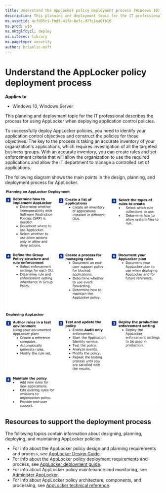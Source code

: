 ```yaml
---
title: Understand the AppLocker policy deployment process (Windows 10)
description: This planning and deployment topic for the IT professional describes the process for using AppLocker when deploying application control policies.
ms.assetid: 4cfd95c1-fbd3-41fa-8efc-d23c1ea6fb16
ms.prod: w10
ms.mktglfcycl: deploy
ms.sitesec: library
ms.pagetype: security
author: brianlic-msft
---
```


# Understand the AppLocker policy deployment process

**Applies to**
 -   Windows 10, Windows Server

This planning and deployment topic for the IT professional describes the process for using AppLocker when deploying application control policies.

To successfully deploy AppLocker policies, you need to identify your application control objectives and construct the policies for those objectives. The key to the process is taking an accurate inventory of your organization's applications, which requires investigation of all the targeted business groups. With an accurate inventory, you can create rules and set enforcement criteria that will allow the organization to use the required applications and allow the IT department to manage a controlled set of applications.

The following diagram shows the main points in the design, planning, and deployment process for AppLocker.

![applocker quick reference guide](images/applocker-plandeploy-quickreference.gif)

## Resources to support the deployment process

The following topics contain information about designing, planning, deploying, and maintaining AppLocker policies:

-   For info about the AppLocker policy design and planning requirements and process, see [AppLocker Design Guide](applocker-policies-design-guide.md).
-   For info about the AppLocker policy deployment requirements and process, see [AppLocker deployment guide](applocker-policies-deployment-guide.md).
-   For info about AppLocker policy maintenance and monitoring, see [Administer AppLocker](administer-applocker.md).
-   For info about AppLocker policy architecture, components, and processing, see [AppLocker technical reference](applocker-technical-reference.md).
 
 
